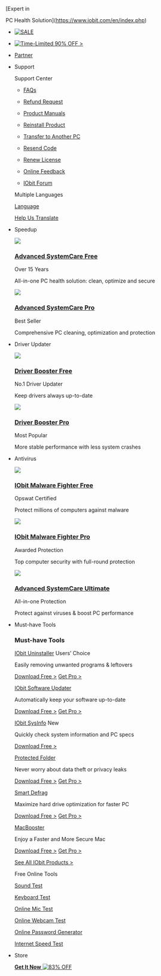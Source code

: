 [Expert in

PC Health Solution](https://www.iobit.com/en/index.php)

* [![SALE](../tpl/images/2024/blackfriday/nav_sale_icon.png)](https://purchase.iobit.com/en/sale/blackfridaysale.php?ref=navi_iconbfs)
* [![Time-Limited 90% OFF >](../tpl/images/2024/blackfriday/nav_off_icon.png)](https://purchase.iobit.com/en/sale/blackfridaysale.php?ref=navi_iconbfd)
* [Partner](https://www.iobit.com/en/partnersolutions.php)
* Support
    
    Support Center
    
    * [FAQs](https://www.iobit.com/en/faq.php)
    * [Refund Request](https://www.iobit.com/en/refund.php)
    * [Product Manuals](https://www.iobit.com/en/product-manuals.php)
    
    * [Reinstall Product](https://www.iobit.com/en/reinstallproduct.php)
    * [Transfer to Another PC](https://www.iobit.com/en/transferproduct.php)
    * [Resend Code](https://www.iobit.com/en/lostcode.php)
    
    * [Renew License](https://www.iobit.com/en/renew.php)
    * [Online Feedback](https://www.iobit.com/en/onlinefeedback.php)
    * [IObit Forum](https://forums.iobit.com/)
    
    Multiple Languages
    
    [Language](https://www.iobit.com/en/language.php)
    
    [Help Us Translate](https://www.iobit.com/en/translate.php)
    

    

* Speedup
    
    [![](../tpl/images/product-icons/asc_96.png)](https://www.iobit.com/en/advancedsystemcarefree.php)
    
    ### [Advanced SystemCare Free](https://www.iobit.com/en/advancedsystemcarefree.php)
    
    Over 15 Years
    
    All-in-one PC health solution: clean, optimize and secure
    
    [![](../tpl/images/boxshot/asc_left600_524.png)](https://www.iobit.com/en/advancedsystemcarepro.php)
    
    ### [Advanced SystemCare Pro](https://www.iobit.com/en/advancedsystemcarepro.php)
    
    Best Seller
    
    Comprehensive PC cleaning, optimization and protection
    
* Driver Updater
    
    [![](../tpl/images/product-icons/db_96.png)](https://www.iobit.com/en/driver-booster.php)
    
    ### [Driver Booster Free](https://www.iobit.com/en/driver-booster.php)
    
    No.1 Driver Updater
    
    Keep drivers always up-to-date
    
    [![](../tpl/images/boxshot/db_left600_30.png)](https://www.iobit.com/en/driver-booster-pro.php)
    
    ### [Driver Booster Pro](https://www.iobit.com/en/driver-booster-pro.php)
    
    Most Popular
    
    More stable performance with less system crashes
    
* Antivirus
    
    [![](../tpl/images/product-icons/imf6_96_238.png)](https://www.iobit.com/en/malware-fighter.php)
    
    ### [IObit Malware Fighter Free](https://www.iobit.com/en/malware-fighter.php)
    
    Opswat Certified
    
    Protect millions of computers against malware
    
    [![](../tpl/images/boxshot/imf_left600_877.png)](https://www.iobit.com/en/malware-fighter-pro.php)
    
    ### [IObit Malware Fighter Pro](https://www.iobit.com/en/malware-fighter-pro.php)
    
    Awarded Protection
    
    Top computer security with full-round protection
    
    [![](../tpl/images/product-icons/ascu_96.png)](https://www.iobit.com/en/advanced-systemcare-antivirus.php)
    
    ### [Advanced SystemCare Ultimate](https://www.iobit.com/en/advanced-systemcare-antivirus.php)
    
    All-in-one Protection
    
    Protect against viruses & boost PC performance
    
* Must-have Tools
    
    ### Must-have Tools
    
    [IObit Uninstaller](https://www.iobit.com/en/advanceduninstaller.php) Users’ Choice
    
    Easily removing unwanted programs & leftovers
    
    [Download Free >](https://www.iobit.com/en/advanceduninstaller.php) [Get Pro >](https://www.iobit.com/en/advanceduninstallerpro.php)
    
    [IObit Software Updater](https://www.iobit.com/en/iobit-software-updater.php)
    
    Automatically keep your software up-to-date
    
    [Download Free >](https://www.iobit.com/en/iobit-software-updater.php) [Get Pro >](https://www.iobit.com/en/iobit-software-updater.php)
    
    [IObit SysInfo](https://www.iobit.com/en/system-information.php) New
    
    Quickly check system information and PC specs
    
    [Download Free >](https://www.iobit.com/en/system-information.php)
    
    [Protected Folder](https://www.iobit.com/en/password-protected-folder.php)
    
    Never worry about data theft or privacy leaks
    
    [Download Free >](https://www.iobit.com/en/password-protected-folder.php) [Get Pro >](https://www.iobit.com/en/password-protected-folder.php)
    
    [Smart Defrag](https://www.iobit.com/en/iobitsmartdefrag.php)
    
    Maximize hard drive optimization for faster PC
    
    [Download Free >](https://www.iobit.com/en/iobitsmartdefrag.php) [Get Pro >](https://www.iobit.com/en/iobitsmartdefrag.php)
    
    [MacBooster](https://www.macbooster.net/)
    
    Enjoy a Faster and More Secure Mac
    
    [Download Free >](https://www.macbooster.net/) [Get Pro >](https://www.macbooster.net/)
    
    [See All IObit Products >](https://www.iobit.com/en/products.php)
    
    Free Online Tools
    
    [Sound Test](https://www.iobit.com/en/sound-test.php)
    
    [Keyboard Test](https://www.iobit.com/en/keyboard-test.php)
    
    [Online Mic Test](https://www.iobit.com/en/mic-test.php)
    
    [Online Webcam Test](https://www.iobit.com/en/webcam-test.php)
    
    [Online Password Generator](https://www.iobit.com/en/online-password-generator.php)
    
    [Internet Speed Test](https://www.iobit.com/en/iobit-speed-test.php)
    
* Store
    
    [**Get It Now** ![83% OFF](../tpl/images/2024/blackfriday/header_store_banner_en.png)](https://purchase.iobit.com/en/sale/blackfridaysale.php?ref=store_menu)